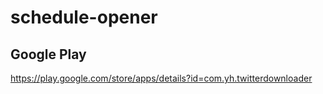 # schedule-opener
## Google Play
<https://play.google.com/store/apps/details?id=com.yh.twitterdownloader>